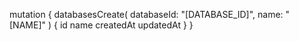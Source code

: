 mutation {
    databasesCreate(
        databaseId: "[DATABASE_ID]",
        name: "[NAME]"
    ) {
        id
        name
        createdAt
        updatedAt
    }
}